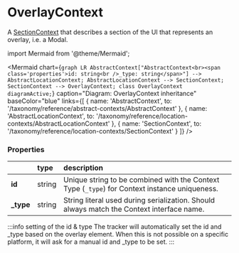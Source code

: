 # OverlayContext

A [SectionContext](/taxonomy/reference/location-contexts/SectionContext) that describes a section of the UI that represents an overlay, i.e. a Modal.

import Mermaid from '@theme/Mermaid';

<Mermaid chart={`
	graph LR
        AbstractContext["AbstractContext<br><span class='properties'>id: string<br />_type: string</span>"] --> AbstractLocationContext;
		AbstractLocationContext --> SectionContext; 
        SectionContext --> OverlayContext;
    class OverlayContext diagramActive;
`} 
  caption="Diagram: OverlayContext inheritance" 
  baseColor="blue" 
  links={[
    { name: 'AbstractContext', to: '/taxonomy/reference/abstract-contexts/AbstractContext' },
    { name: 'AbstractLocationContext', to: '/taxonomy/reference/location-contexts/AbstractLocationContext' },
    { name: 'SectionContext', to: '/taxonomy/reference/location-contexts/SectionContext' }
  ]}
/>

### Properties
|           | type        | description
| :--       | :--         | :--           
| **id**    | string      | Unique string to be combined with the Context Type (`_type`) for Context instance uniqueness.
| **_type** | string      | String literal used during serialization. Should always match the Context interface name.

:::info setting of the id & type
The tracker will automatically set the id and _type based on the overlay element. When this is not possible on a specific platform, it will ask for a manual id and _type to be set.
:::